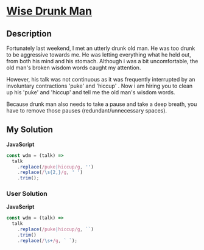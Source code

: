 # [Wise Drunk Man](https://www.codewars.com/kata/58e953ace87e856a97000046)

## Description

Fortunately last weekend, I met an utterly drunk old man. He was too drunk to be aggressive towards me. He was letting everything what he held out, from both his mind and his stomach. Although i was a bit uncomfortable, the old man's broken wisdom words caught my attention.

However, his talk was not continuous as it was frequently interrupted by an involuntary contractions 'puke' and 'hiccup' . Now i am hiring you to clean up his 'puke' and 'hiccup' and tell me the old man's wisdom words.

Because drunk man also needs to take a pause and take a deep breath, you have to remove those pauses (redundant/unnecessary spaces).

## My Solution

**JavaScript**

```js
const wdm = (talk) =>
  talk
    .replace(/puke|hiccup/g, '')
    .replace(/\s{2,}/g, ' ')
    .trim();
```

### User Solution

**JavaScript**

```js
const wdm = (talk) =>
  talk
    .replace(/puke|hiccup/g, ``)
    .trim()
    .replace(/\s+/g, ` `);
```
